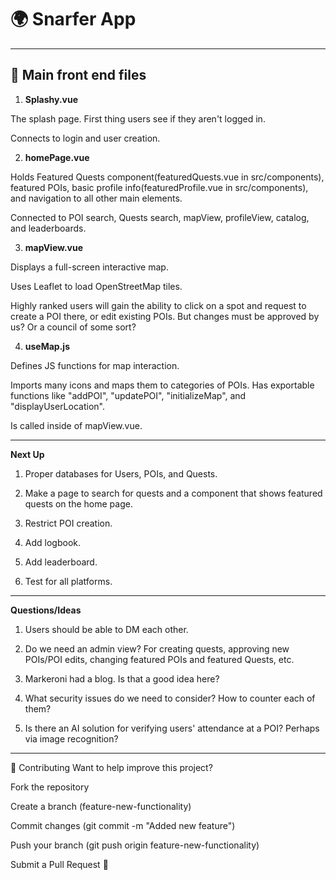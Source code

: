 # 🌍 Snarfer App


---

## 🚀 Main front end files
1. **Splashy.vue**

The splash page. First thing users see if they aren't logged in.

Connects to login and user creation.


2. **homePage.vue**
   
Holds Featured Quests component(featuredQuests.vue in src/components), featured POIs, basic profile info(featuredProfile.vue in src/components), and navigation to all other main elements.

Connected to POI search, Quests search, mapView, profileView, catalog, and leaderboards.

3. **mapView.vue**

Displays a full-screen interactive map.

Uses Leaflet to load OpenStreetMap tiles.

Highly ranked users will gain the ability to click on a spot and request to create a POI there, or edit existing POIs. But changes must be approved by us? Or a council of some sort?

4. **useMap.js**

Defines JS functions for map interaction.

Imports many icons and maps them to categories of POIs. Has exportable functions like "addPOI", "updatePOI", "initializeMap", and "displayUserLocation".

Is called inside of mapView.vue.


---
**Next Up**
1. Proper databases for Users, POIs, and Quests.

3. Make a page to search for quests and a component that shows featured quests on the home page.

4. Restrict POI creation.

6. Add logbook.

7. Add leaderboard.

8. Test for all platforms.



---
**Questions/Ideas**
1. Users should be able to DM each other. 

2. Do we need an admin view? For creating quests, approving new POIs/POI edits, changing featured POIs and featured Quests, etc.

3. Markeroni had a blog. Is that a good idea here?

4. What security issues do we need to consider? How to counter each of them?

5. Is there an AI solution for verifying users' attendance at a POI? Perhaps via image recognition?


---


🤝 Contributing
Want to help improve this project?

Fork the repository

Create a branch (feature-new-functionality)

Commit changes (git commit -m "Added new feature")

Push your branch (git push origin feature-new-functionality)

Submit a Pull Request 🎉

